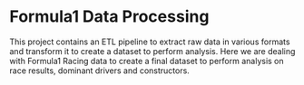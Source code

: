 # Formula1 Data Processing

This project contains an ETL pipeline to extract raw data in various formats and transform it to create a dataset to perform analysis.
Here we are dealing with Formula1 Racing data to create a final dataset to perform analysis on race results, dominant drivers and constructors.
